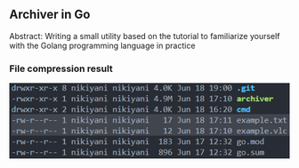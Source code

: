 ## Archiver in Go

Abstract: Writing a small utility based on the tutorial to familiarize yourself with the Golang programming language in practice

### File compression result

![Alt text](img/result.png)
